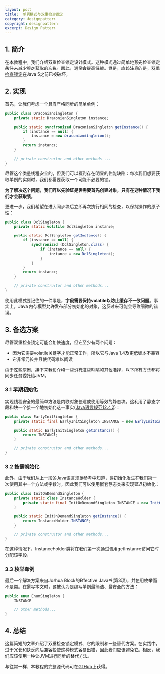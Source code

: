 ```yaml
---
layout: post
title:  单例模式与双重检查锁定
category: designpattern
copyright: designpattern
excerpt: Design Pattern
---
```


## 1. 简介

在本教程中，我们介绍双重检查锁定设计模式。这种模式通过简单地预先检查锁定条件来减少锁定获取的次数。因此，通常会提高性能。但是，应该注意的是，[双重检查锁定](https://en.wikipedia.org/wiki/Double-checked_locking#Usage_in_Java)在Java 5之前已被破坏。

## 2. 实现

首先，让我们考虑一个具有严格同步的简单单例：

```java
public class DraconianSingleton {
    private static DraconianSingleton instance;

    public static synchronized DraconianSingleton getInstance() {
        if (instance == null) {
            instance = new DraconianSingleton();
        }
        return instance;
    }

    // private constructor and other methods ...
}
```

尽管这个类是线程安全的，但我们可以看到存在明显的性能缺陷：每次我们想要获取单例的实例时，我们都需要获取一个可能不必要的锁。

**为了解决这个问题，我们可以先验证是否需要首先创建对象，只有在这种情况下我们才会获取锁**。

更进一步，我们希望在进入同步块后立即再次执行相同的检查，以保持操作的原子性：

```java
public class DclSingleton {
    private static volatile DclSingleton instance;

    public static DclSingleton getInstance() {
        if (instance == null) {
            synchronized (DclSingleton.class) {
                if (instance == null) {
                    instance = new DclSingleton();
                }
            }
        }
        return instance;
    }

    // private constructor and other methods...
}
```

使用此模式要记住的一件事是，**字段需要保持volatile以防止缓存不一致问题**。事实上，Java 内存模型允许发布部分初始化的对象，这反过来可能会导致细微的错误。

## 3. 备选方案

尽管双重检查锁定可能会加快速度，但它至少有两个问题：

-   因为它需要volatile关键字才能正常工作，所以它与Java 1.4及更低版本不兼容
-   它非常冗长并且使代码难以阅读

由于这些原因，接下来我们介绍一些没有这些缺陷的其他选择，以下所有方法都将同步任务委托给JVM。

### 3.1 早期初始化

实现线程安全的最简单方法是内联对象创建或使用等效的静态块。这利用了静态字段和块一个接一个地初始化这一事实([Java语言规范12.4.2](https://docs.oracle.com/javase/specs/jls/se7/html/jls-12.html#jls-12.4.2))：

```java
public class EarlyInitSingleton {
    private static final EarlyInitSingleton INSTANCE = new EarlyInitSingleton();

    public static EarlyInitSingleton getInstance() {
        return INSTANCE;
    }

    // private constructor and other methods...
}
```

### 3.2 按需初始化

此外，由于我们从上一段的Java语言规范参考中知道，类初始化发生在我们第一次使用其中一个方法或字段时，因此我们可以使用嵌套静态类来实现延迟初始化：

```java
public class InitOnDemandSingleton {
    private static class InstanceHolder {
        private static final InitOnDemandSingleton INSTANCE = new InitOnDemandSingleton();
    }

    public static InitOnDemandSingleton getInstance() {
        return InstanceHolder.INSTANCE;
    }

    // private constructor and other methods...
}
```

在这种情况下，InstanceHolder类将在我们第一次通过调用getInstance访问它时分配该字段。

### 3.3 枚举单例

最后一个解决方案来自Joshua Block的Effective Java书(第3项)，并使用枚举而不是类。在撰写本文时，这被认为是编写单例最简洁、最安全的方法：

```java
public enum EnumSingleton {
    INSTANCE

    // other methods...
}
```

## 4. 总结

这篇简短的文章介绍了双重检查锁定模式、它的限制和一些替代方案。在实践中，过于冗长和缺乏向后兼容性使这种模式容易出错，因此我们应该避免它。相反，我们应该使用一种让JVM进行同步的替代方法。

与往常一样，本教程的完整源代码可在[GitHub](https://github.com/tuyucheng7/taketoday-tutorial4j/tree/master/design-patterns-modules)上获得。